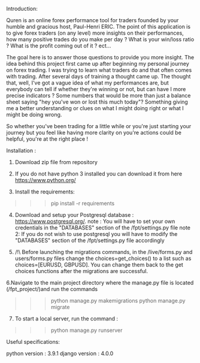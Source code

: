 Introduction:

Quren is an online forex performance tool for traders founded by your humble and gracious host, Paul-Henri ERIC.
The point of this application is to give forex traders (on any level) more insights on their performances, 
how many positive trades do you make per day ? What is your win/loss ratio ? What is the profit coming out of it ? ect...

The goal here is to answer those questions to provide you more insight.
The idea behind this project first came up after beginning my personal journey on forex trading.
I was trying to learn what traders do and that often comes with trading.
After several days of training a thought came up. The thought that, well, I've got a vague idea of what my performances are, 
but everybody can tell if whether they're winning or not, but can have I more precise indicators ? 
Some numbers that would be more than just a balance sheet saying "hey you've won or lost this much today"? 
Something giving me a better understanding or clues on what I might doing right or what I might be doing wrong.

So whether you've been trading for a little while or you're just starting your journey 
but you feel like having more clarity on you're actions could be helpful, you're at the right place !

Installation : 

1. Download zip file from repository

2. If you do not have python 3 installed you can download it from here https://www.python.org/

3. Install the requirements:
>>> pip install -r requirements

4. Download and setup your Postgresql database : https://www.postgresql.org/.
note : You will have to set your own credentials in the "DATABASES" section of the /fpt/settings.py file
note 2: If you do not wish to use postgresql you will have to modify 
the "DATABASES" section of the /fpt/settings.py file accordingly

5. /!\ Before launching the migrations commands, in the /live/forms.py and users/forms.py files 
change the choices=get_choices() to a list such as choices=[EURUSD, GBPUSD].
You can change them back to the get choices functions after the migrations are successful.

6.Navigate to the main project directory where the manage.py file is located (/fpt_project/)and run the commands
>>> python manage.py makemigrations
>>> python manage.py migrate

7. To start a local server, run the command :
>>> python manage.py runserver 

Useful specifications:

python version : 3.9.1
django version : 4.0.0

